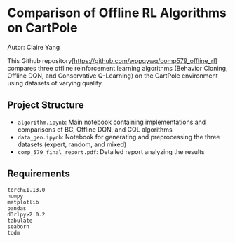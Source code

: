 # Comparison of Offline RL Algorithms on CartPole

Autor: Claire Yang

This Github repository[https://github.com/wppqywq/comp579_offline_rl] compares three offline reinforcement learning algorithms (Behavior Cloning, Offline DQN, and Conservative Q-Learning) on the CartPole environment using datasets of varying quality.

## Project Structure

- `algorithm.ipynb`: Main notebook containing implementations and comparisons of BC, Offline DQN, and CQL algorithms
- `data_gen.ipynb`: Notebook for generating and preprocessing the three datasets (expert, random, and mixed)
- `comp_579_final_report.pdf`: Detailed report analyzing the results

## Requirements

```gymnasium
torch≥1.13.0
numpy
matplotlib
pandas
d3rlpy≥2.0.2
tabulate
seaborn
tqdm 
```
